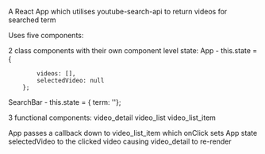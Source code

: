 A React App which utilises youtube-search-api to return videos for searched term

Uses five components:

2 class components with their own component level state:
App - this.state = { 
            
            videos: [],
            selectedVideo: null
        };
        
SearchBar - this.state = { term: ''};

3 functional components:
video_detail
video_list
video_list_item

App passes a callback down to video_list_item which onClick sets App state selectedVideo to the clicked video causing video_detail to re-render



